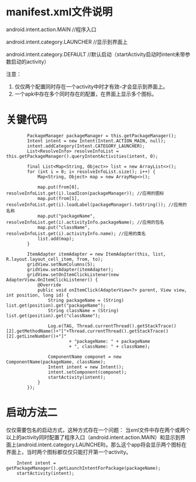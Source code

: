 
# manifest.xml文件说明
android.intent.action.MAIN	//程序入口

android.intent.category.LAUNCHER	//显示到界面上

android.intent.category.DEFAULT	//默认启动（startActivity启动时intent未带参数启动的activity）

注意：
1. 仅仅两个配置同时存在一个activity中时才有效–才会显示到界面上。
2. 一个apk中存在多个同时存在的配置，在界面上显示多个图标。


# 关键代码
```
        PackageManager packageManager = this.getPackageManager();
        Intent intent = new Intent(Intent.ACTION_MAIN, null);
        intent.addCategory(Intent.CATEGORY_LAUNCHER);  
        List<ResolveInfo> resolveInfoList = this.getPackageManager().queryIntentActivities(intent, 0);
        
        final List<Map<String, Object>> list = new ArrayList<>();
        for (int i = 0; i< resolveInfoList.size(); i++) {
            Map<String, Object> map = new ArrayMap<>();

            map.put(from[0], resolveInfoList.get(i).loadIcon(packageManager)); //应用的图标
            map.put(from[1], resolveInfoList.get(i).loadLabel(packageManager).toString()); //应用的名称
            map.put("packageName", resolveInfoList.get(i).activityInfo.packageName); //应用的包名
            map.put("className", resolveInfoList.get(i).activityInfo.name); //应用的类名
            list.add(map);
        }

        ItemAdapter itemAdapter = new ItemAdapter(this, list, R.layout.layout_cell_item, from, to);
        gridView.setNumColumns(5);
        gridView.setAdapter(itemAdapter);
        gridView.setOnItemClickListener(new AdapterView.OnItemClickListener() {
            @Override
            public void onItemClick(AdapterView<?> parent, View view, int position, long id) {
                String packageName = (String) list.get(position).get("packageName");
                String className = (String) list.get(position).get("className");

                Log.e(TAG, Thread.currentThread().getStackTrace()[2].getMethodName()+"["+Thread.currentThread().getStackTrace()[2].getLineNumber()+"]"
                        + "packageName: " + packageName
                        + ", className: " + className);

                ComponentName componet = new ComponentName(packageName, className);
                Intent intent = new Intent();
                intent.setComponent(componet);
                startActivity(intent);
            }
        });
```

# 启动方法二
仅仅需要包名的启动方式，这种方式存在一个问题：
    当xml文件中存在两个或两个以上的activity同时配置了程序入口（android.intent.action.MAIN）和显示到界面上(android.intent.category.LAUNCHER)。那么这个app将会显示两个图标在界面上，当时两个图标都仅仅只能打开第一个activity。
```
    Intent intent = getPackageManager().getLaunchIntentForPackage(packageName);
    startActivity(intent);
```